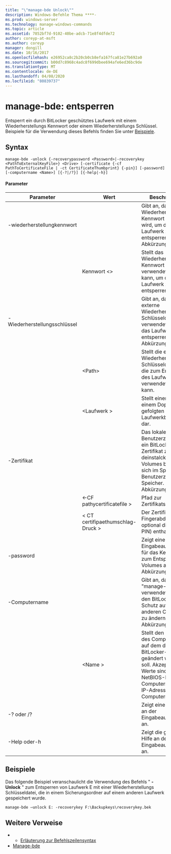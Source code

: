 ```yaml
---
title: "\"manage-bde Unlock\""
description: Windows-Befehle Thema ****-
ms.prod: windows-server
ms.technology: manage-windows-commands
ms.topic: article
ms.assetid: 7852bf7d-9102-40be-adcb-71e8f4dfde72
author: coreyp-at-msft
ms.author: coreyp
manager: dongill
ms.date: 10/16/2017
ms.openlocfilehash: e26952ca8c2b20cb0cb8efa167fca81e27b692a0
ms.sourcegitcommit: b00d7c8968c4adc8f699dbee694afe6ed36bc9de
ms.translationtype: MT
ms.contentlocale: de-DE
ms.lasthandoff: 04/08/2020
ms.locfileid: "80839737"
---
```

# <a name="manage-bde-unlock"></a>manage-bde: entsperren



Entsperrt ein durch BitLocker geschütztes Laufwerk mit einem Wiederherstellungs Kennwort oder einem Wiederherstellungs Schlüssel. Beispiele für die Verwendung dieses Befehls finden Sie unter [Beispiele](#BKMK_Examples).

## <a name="syntax"></a>Syntax

```
manage-bde -unlock {-recoverypassword <Password>|-recoverykey <PathToExternalKeyFile>} <Drive> [-certificate {-cf PathToCertificateFile | -ct CertificateThumbprint} {-pin}] [-password] [-computername <Name>] [{-?|/?}] [{-help|-h}]
```

#### <a name="parameters"></a>Parameter

|Parameter|Wert|Beschreibung|
|---------|-----|-----------|
|-wiederherstellungkennwort||Gibt an, dass ein Wiederherstellungs Kennwort verwendet wird, um das Laufwerk zu entsperren. Abkürzung:-RP|
||Kennwort \<>|Stellt das Wiederherstellungs Kennwort dar, das verwendet werden kann, um das Laufwerk zu entsperren.|
|-Wiederherstellungsschlüssel||Gibt an, dass eine externe Wiederherstellungs Schlüsseldatei verwendet wird, um das Laufwerk zu entsperren. Abkürzung:-RK|
||\<Path>|Stellt die externe Wiederherstellungs Schlüsseldatei dar, die zum Entsperren des Laufwerks verwendet werden kann.|
||\<Laufwerk >|Stellt einen von einem Doppelpunkt gefolgten Laufwerkbuchstaben dar.|
|-Zertifikat||Das lokale Benutzerzertifikat für ein BitLocker-Zertifikat zum deinstalcken des Volumes befindet sich im Speiche-Benutzerzertifikat Speicher. Abkürzung:-CERT|
||<-CF pathycertificatefile >|Pfad zur Zertifikatsdatei|
||< CT certifipaethumschlag-Druck >|Der Zertifikat Fingerabdruck, der optional die PIN (-PIN) enthalten kann.|
|-password||Zeigt eine Eingabeaufforderung für das Kennwort zum Entsperren des Volumes an. Abkürzung:-PW|
|-Computername||Gibt an, dass "manage-bde. exe verwendet wird, um den BitLocker-Schutz auf einem anderen Computer zu ändern. Abkürzung:-CN|
||\<Name >|Stellt den Namen des Computers dar, auf dem der BitLocker-Schutz geändert werden soll. Akzeptierte Werte sind der NetBIOS-Name des Computers und die IP-Adresse des Computers.|
|-? oder /?||Zeigt eine kurze Hilfe an der Eingabeaufforderung an.|
|-Help oder-h||Zeigt die gesamte Hilfe an der Eingabeaufforderung an.|

## <a name="examples"></a><a name=BKMK_Examples></a>Beispiele

Das folgende Beispiel veranschaulicht die Verwendung des Befehls " **-Unlock** " zum Entsperren von Laufwerk E mit einer Wiederherstellungs Schlüsseldatei, die in einem Sicherungsordner auf einem anderen Laufwerk gespeichert wurde.
```
manage-bde –unlock E: -recoverykey F:\Backupkeys\recoverykey.bek
```

## <a name="additional-references"></a>Weitere Verweise

-   - [Erläuterung zur Befehlszeilensyntax](command-line-syntax-key.md)
-   [Manage-bde](manage-bde.md)